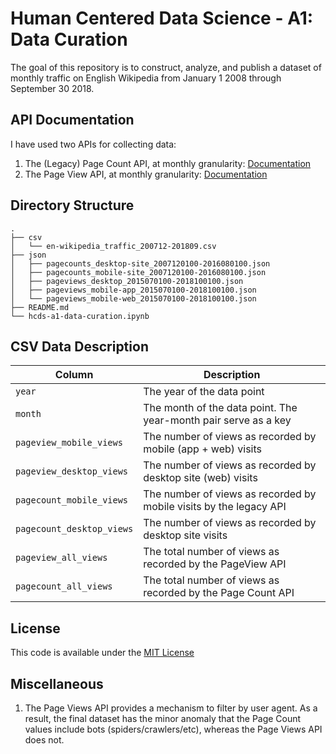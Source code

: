 # Human Centered Data Science - A1: Data Curation

The goal of this repository is to construct, analyze, and publish a dataset of monthly traffic on English Wikipedia from January 1 2008 through September 30 2018.

## API Documentation

I have used two APIs for collecting data:
1. The (Legacy) Page Count API, at monthly granularity: [Documentation](https://wikitech.wikimedia.org/wiki/Analytics/AQS/Legacy_Pagecounts#Pagecounts)  
2. The Page View API, at monthly granularity:  [Documentation](https://wikitech.wikimedia.org/wiki/Analytics/AQS/Pageviews#Monthly_counts)

## Directory Structure

```
.
├── csv
│   └── en-wikipedia_traffic_200712-201809.csv
├── json
│   ├── pagecounts_desktop-site_2007120100-2016080100.json
│   ├── pagecounts_mobile-site_2007120100-2016080100.json
│   ├── pageviews_desktop_2015070100-2018100100.json
│   ├── pageviews_mobile-app_2015070100-2018100100.json
│   └── pageviews_mobile-web_2015070100-2018100100.json
├── README.md
└── hcds-a1-data-curation.ipynb  
```

## CSV Data Description

| Column | Description |
|--------|-------------|
| `year`   | The year of the data point |
| `month`  | The month of the data point. The year-month pair serve as a key |
| `pageview_mobile_views` | The number of views as recorded by mobile (app + web) visits |
| `pageview_desktop_views` | The number of views as recorded by desktop site (web) visits |
| `pagecount_mobile_views` | The number of views as recorded by mobile visits by the legacy API |
| `pagecount_desktop_views` | The number of views as recorded by desktop site visits |
| `pageview_all_views` | The total number of views as recorded by the PageView API |
| `pagecount_all_views` | The total number of views as recorded by the Page Count API |

## License

This code is available under the [MIT License](LICENSE)

## Miscellaneous

1. The Page Views API provides a mechanism to filter by user agent. As a result, the final dataset has the minor anomaly that the Page Count values include bots (spiders/crawlers/etc), whereas the Page Views API does not.
